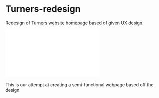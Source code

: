 # Turners-redesign
Redesign of Turners website homepage based of given UX design.

![](backend/TurnersRedesign/static/Homepage.pdf)

This is our attempt at creating a semi-functional webpage based off the design.
